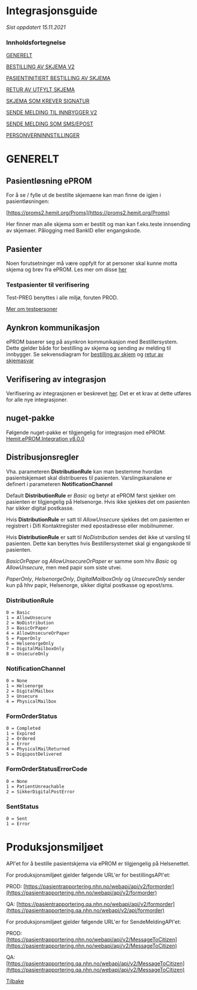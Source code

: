 # Integrasjonsguide

*Sist oppdatert 15.11.2021*

### Innholdsfortegnelse

[GENERELT](#generelt)

[BESTILLING AV SKJEMA V2](BestillingAvSkjemaV2)

[PASIENTINITIERT BESTILLING AV SKJEMA](PasientinitiertBestillingAvSkjema)

[RETUR AV UTFYLT SKJEMA](ReturAvUtfyltSkjema)

[SKJEMA SOM KREVER SIGNATUR](SkjemaSomKreverSignatur)

[SENDE MELDING TIL INNBYGGER V2](SendeMeldingTilInnbyggerV2)

[SENDE MELDING SOM SMS/EPOST](SendeMeldingSomSmsEpost)

[PERSONVERNINNSTILLINGER](Personverninnstillinger)


# GENERELT

## Pasientløsning ePROM

For å se / fylle ut de bestilte skjemaene kan man finne de igjen i pasientløsningen:

[https://proms2.hemit.org/Proms](https://proms2.hemit.org/Proms)

Her finner man alle skjema som er bestilt og man kan f.eks.teste innsending av skjemaer. Pålogging med BankID eller engangskode.

## Pasienter

Noen forutsetninger må være oppfylt for at personer skal kunne motta skjema og brev fra ePROM. Les mer om disse [her](Personer)

### Testpasienter til verifisering
Test-PREG benyttes i alle miljø, foruten PROD. 

[Mer om testpersoner](Testpersoner)

## Aynkron kommunikasjon

ePROM baserer seg på asynkron kommunikasjon med Bestillersystem. Dette gjelder både for bestilling av skjema og sending av melding til innbygger.
Se sekvensdiagram for [bestilling av skjem](img/bestilling_av_pasientskjema_asynkront.png) og [retur av skjemasvar](img/retur_av_skjemasvar_asynkront.png)

## Verifisering av integrasjon

Verifisering av integrasjonen er beskrevet [her](IntegrasjonVerifikasjon). Det er et krav at dette utføres for alle nye integrasjoner.

## nuget-pakke
Følgende nuget-pakke er tilgjengelig for integrasjon med ePROM: [Hemit.ePROM.Integration v8.0.0](https://dev.azure.com/hemit/Hemit%20offentlig/_artifacts/feed/Hemit_public_packages/NuGet/Hemit.ePROM.Integration/overview/8.0.0)

## Distribusjonsregler

Vha. parameteren **DistributionRule** kan man bestemme hvordan pasientskjemaet skal distribueres til pasienten. Varslingskanalene er definert i parameteren **NotificationChannel**

Default **DistributionRule** er *Basic* og betyr at ePROM først sjekker om pasienten er tilgjengelig på Helsenorge. Hvis ikke sjekkes det om pasienten har sikker digital postkasse. 

Hvis **DistributionRule** er satt til *AllowUnsecure* sjekkes det om pasienten er registrert i Difi Kontaktregister med epostadresse eller mobilnummer. 

Hvis **DistributionRule** er satt til *NoDistribution* sendes det ikke ut varsling til pasienten. Dette kan benyttes hvis Bestillersystemet skal gi engangskode til pasienten.

*BasicOrPaper* og *AllowUnsecureOrPaper* er samme som hhv *Basic* og *AllowUnsecure*, men med papir som siste utvei.

*PaperOnly*, *HelsenorgeOnly*, *DigitalMailboxOnly* og *UnsecureOnly* sender kun på hhv papir, Helsenorge, sikker digital postkasse og epost/sms.

### DistributionRule

``` 
0 = Basic
1 = AllowUnsecure
2 = NoDistribution
3 = BasicOrPaper
4 = AllowUnsecureOrPaper
5 = PaperOnly
6 = HelsenorgeOnly
7 = DigitalMailboxOnly
8 = UnsecureOnly
```

### NotificationChannel

``` 
0 = None
1 = Helsenorge
2 = DigitalMailbox
3 = Unsecure
4 = PhysicalMailbox
```

### FormOrderStatus

``` 
0 = Completed
1 = Expired
2 = Ordered
3 = Error
4 = PhysicalMailReturned
5 = DigipostDelivered
```

### FormOrderStatusErrorCode

``` 
0 = None
1 = PatientUnreachable
2 = SikkerDigitalPostError
```

### SentStatus

``` 
0 = Sent
1 = Error
```

# Produksjonsmiljøet

API'et for å bestille pasientskjema via ePROM er tilgjengelig på Helsenettet.

For produksjonsmiljøet gjelder følgende URL'er for bestillingsAPI'et:
 
PROD: [https://pasientrapportering.nhn.no/webapi/api/v2/formorder](https://pasientrapportering.nhn.no/webapi/api/v2/formorder)

QA: [https://pasientrapportering.qa.nhn.no/webapi/api/v2/formorder](https://pasientrapportering.qa.nhn.no/webapi/v2/api/formorder)


For produksjonsmiljøet gjelder følgende URL'er for SendeMeldingAPI'et:

PROD: [https://pasientrapportering.nhn.no/webapi/api/v2/MessageToCitizen](https://pasientrapportering.nhn.no/webapi/api/v2/MessageToCitizen)

QA: [https://pasientrapportering.qa.nhn.no/webapi/api/v2/MessageToCitizen](https://pasientrapportering.qa.nhn.no/webapi/api/v2/MessageToCitizen)

[Tilbake](./)
